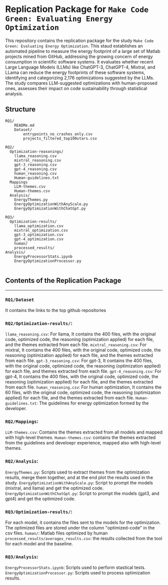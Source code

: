 # Replication Package for `Make Code Green: Evaluating Energy Optimization`
This repository contains the replication package for the study `Make Code Green: Evaluating Energy Optimization`.
This staud establishes an automated pipeline to measure the energy footprint of a large set of Matlab projects mined from GitHub, addressing the growing concern of energy consumption in scientific software systems.
It evaluates whether recent Large Language Models (LLMs) like ChatGPT-3, ChatGPT-4, Mixtral, and LLama can reduce the energy footprints of these software systems, identifying and categorizing 2,176 optimizations suggested by the LLMs.
The study compares LLM-suggested optimizations with human-proposed ones, assesses their impact on code sustainability through statistical analysis.

## Structure
```
RQ1/
    READMe.md
    Dataset/
        entrypoints_no_crashes_only.csv
        projects_filtered_top100stars.csv

RQ2/
  Optimization-reasonings/
    llama_reasoning.csv
    mixtral_reasoning.csv
    gpt-3_reasoning.csv
    gpt-4_reasoning.csv
    human_reasoning.csv
    Human-guidelines.txt
  Mappings
    LLM-themes.csv
    Human-themes.csv
  Analysis/
    EnergyThemes.py
    EnergyOptimizationWithAnyScale.py
    EnergyOptimizationWithChatGpt.py

RQ3/
  Optimization-results/
    llama_optimization.csv
    mixtral_optimization.csv
    gpt-3_optimization.csv
    gpt-4_optimization.csv
    human/
    processed_results/
Analysis/
    EnergyProcessorStats.ipynb
    EnergyOptimizationProcessor.py


```

## Contents of the Replication Package
---
###  `RQ1/Dataset`
It contains the links to the top github repositories

### `RQ2/Optimization-results/`:
`llama_reasoning.csv`: For llama, It contains the 400 files, with the original code, optimized code, the reasoning (optimization applied) for each file, and the themes extracted from each file. 
`mixtral_reasoning.csv`: For mixtral, It contains the 400 files, with the original code, optimized code, the reasoning (optimization applied) for each file, and the themes extracted from each file. 
`gpt-3_reasoning.csv`: For gpt-3, It contains the 400 files, with the original code, optimized code, the reasoning (optimization applied) for each file, and themes extracted from each file. 
`gpt-4_reasoning.csv`: For gpt-4, It contains the 400 files, with the original code, optimized code, the reasoning (optimization applied) for each file, and the themes extracted from each file. 
`human_reasoning.csv`: For human optimization, It contains the 60 files, with the original code, optimized code, the reasoning (optimization applied) for each file, and the themes extracted from each file. 
`Human-guidelines.txt`: The guidelines for energy optimization formed by the developer.

### `RQ2/Mappings`:
  `LLM-themes.csv`: Contains the themes extracted from all models and mapped with high-level themes.
  `Human-themes.csv`:  contains the themes extracted from the guidelines and develoepr experience, mapped also with high-level themes.

### `RQ2/Analysis`:
`EnergyThemes.py`: Scripts used to extract themes from the optimization results, merge them together, and at the end plot the results used in the study.
`EnergyOptimizationWithAnyScale.py`: Script to prompt the models (mixtral, and llama) and get the optimized code.
`EnergyOptimizationWithChatGpt.py`: Script to prompt the models (gpt3, and gpt4) and get the optimized code.

### `RQ3/Optimization-results/`: 
For each model, it contains the files sent to the models for the optimization. The optimized files are stored under the column "optimized-code" in the csv files. 
`human/`: Matlab files optimized by human
`processed_results/averages_results.csv`: the results collected from the tool for each model and the baseline.


### `RQ3/Analysis`:
`EnergyProcessorStats.ipynb`: Scripts used to perform stastical tests.
`EnergyOptimizationProcessor.py`: Scripts used to process optimization results.
